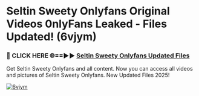 # Seltin Sweety Onlyfans Original Videos 0nlyFans Leaked - Files Updated! (6vjym)

<h3>🔴 CLICK HERE 🌐==►► <a href="https://hetstrat.blog/NMqPAm" rel="nofollow">Seltin Sweety Onlyfans Updated Files</a></h3>

Get Seltin Sweety Onlyfans and all content. Now you can access all videos and pictures of Seltin Sweety Onlyfans. New Updated Files 2025!

[![6vjym](https://i.imgur.com/K7sEzmb.gif)](https://hetstrat.blog/NMqPAm)
